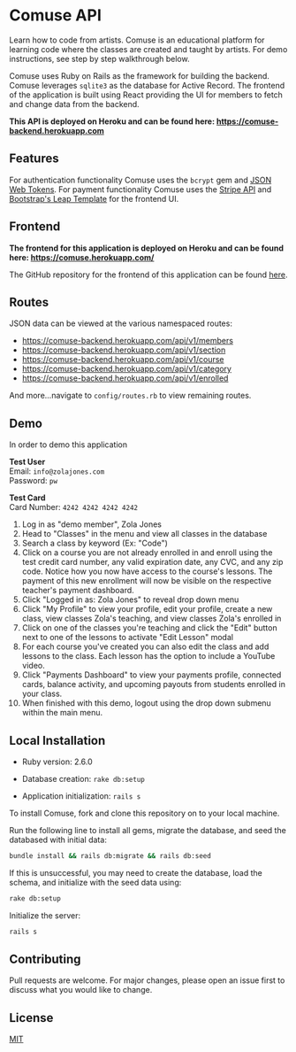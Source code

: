 # Comuse API

Learn how to code from artists. Comuse is an educational platform for learning code where the classes are created and taught by artists. For demo instructions, see step by step walkthrough below.

Comuse uses Ruby on Rails as the framework for building the backend. Comuse leverages `sqlite3` as the database for Active Record. The frontend of the application is built using React providing the UI for members to fetch and change data from the backend.

**This API is deployed on Heroku and can be found here: https://comuse-backend.herokuapp.com**

## Features

For authentication functionality Comuse uses the `bcrypt` gem and [JSON Web Tokens](https://jwt.io/). For payment functionality Comuse uses the [Stripe API](https://stripe.com/docs/api) and [Bootstrap's Leap Template](https://themes.getbootstrap.com/product/leap-multipurpose-bootstrap-theme/) for the frontend UI.

## Frontend

**The frontend for this application is deployed on Heroku and can be found here: https://comuse.herokuapp.com/**

The GitHub repository for the frontend of this application can be found [here](https://github.com/AyanaZaire/comuse_frontend).

## Routes

JSON data can be viewed at the various namespaced routes:
- https://comuse-backend.herokuapp.com/api/v1/members
- https://comuse-backend.herokuapp.com/api/v1/section
- https://comuse-backend.herokuapp.com/api/v1/course
- https://comuse-backend.herokuapp.com/api/v1/category
- https://comuse-backend.herokuapp.com/api/v1/enrolled

And more...navigate to `config/routes.rb` to view remaining routes.

## Demo

In order to demo this application

**Test User**<br>
Email: `info@zolajones.com` <br>
Password: `pw `

**Test Card**<br>
Card Number: `4242 4242 4242 4242` <br>

1. Log in as "demo member", Zola Jones
2. Head to "Classes" in the menu and view all classes in the database
3. Search a class by keyword (Ex: "Code")
4. Click on a course you are not already enrolled in and enroll using the test credit card number, any valid expiration date, any CVC, and any zip code. Notice how you now have access to the course's lessons. The payment of this new enrollment will now be visible on the respective teacher's payment dashboard.
5. Click "Logged in as: Zola Jones" to reveal drop down menu
6. Click "My Profile" to view your profile, edit your profile, create a new class, view classes Zola's teaching, and view classes Zola's enrolled in
7. Click on one of the classes you're teaching and click the "Edit" button next to one of the lessons to activate "Edit Lesson" modal
8. For each course you've created you can also edit the class and add lessons to the class. Each lesson has the option to include a YouTube video.
9. Click "Payments Dashboard" to view your payments profile, connected cards, balance activity, and upcoming payouts from students enrolled in your class.
10. When finished with this demo, logout using the drop down submenu within the main menu.

## Local Installation

* Ruby version: 2.6.0

* Database creation: `rake db:setup`

* Application initialization: `rails s`

To install Comuse, fork and clone this repository on to your local machine.

Run the following line to install all gems, migrate the database, and seed the databased with initial data:

```bash
bundle install && rails db:migrate && rails db:seed
```

If this is unsuccessful, you may need to create the database, load the schema, and initialize with the seed data using:

```bash
rake db:setup  
```

Initialize the server:

```bash
rails s
```

## Contributing
Pull requests are welcome. For major changes, please open an issue first to discuss what you would like to change.

## License
[MIT](https://choosealicense.com/licenses/mit/)
